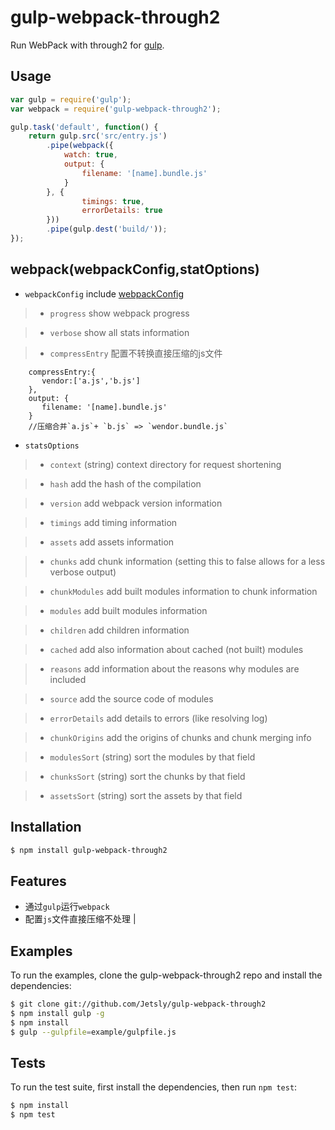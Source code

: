 # gulp-webpack-through2

  Run WebPack with through2 for [gulp](http://gulpjs.com/).

## Usage

```js
var gulp = require('gulp');
var webpack = require('gulp-webpack-through2');

gulp.task('default', function() {
    return gulp.src('src/entry.js')
        .pipe(webpack({
            watch: true,
            output: {
                filename: '[name].bundle.js'
            }
        }, {
                timings: true,
                errorDetails: true
        }))
        .pipe(gulp.dest('build/'));
});
```

## webpack(webpackConfig,statOptions)

 *  `webpackConfig` include [webpackConfig](http://webpack.github.io/docs/configuration.html)
 
 > *  `progress` show webpack progress
 
 > *  `verbose` show all stats information

 > *  `compressEntry` 配置不转换直接压缩的js文件

        compressEntry:{
           vendor:['a.js','b.js']
        },
        output: {
           filename: '[name].bundle.js'
        }
        //压缩合并`a.js`+ `b.js` => `wendor.bundle.js` 


 *  `statsOptions`

 > * `context` (string) context directory for request shortening

 > * `hash` add the hash of the compilation

 > * `version` add webpack version information

 > * `timings` add timing information

 > * `assets` add assets information

 > * `chunks` add chunk information (setting this to false allows for a less verbose output)

 > * `chunkModules` add built modules information to chunk information

 > * `modules` add built modules information

 > * `children` add children information

 > * `cached` add also information about cached (not built) modules

 > * `reasons` add information about the reasons why modules are included

 > * `source` add the source code of modules

 > * `errorDetails` add details to errors (like resolving log)

 > * `chunkOrigins` add the origins of chunks and chunk merging info

 > * `modulesSort` (string) sort the modules by that field

 > * `chunksSort` (string) sort the chunks by that field

 > * `assetsSort` (string) sort the assets by that field

## Installation

```bash
$ npm install gulp-webpack-through2
```

## Features

  * 通过`gulp`运行`webpack`
  * 配置`js`文件直接压缩不处理
|

## Examples

  To run the examples, clone the gulp-webpack-through2 repo and install the dependencies:

```bash
$ git clone git://github.com/Jetsly/gulp-webpack-through2
$ npm install gulp -g
$ npm install
$ gulp --gulpfile=example/gulpfile.js
```

## Tests

  To run the test suite, first install the dependencies, then run `npm test`:

```bash
$ npm install
$ npm test
```
